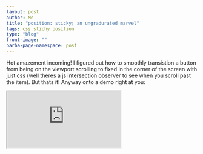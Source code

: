 ```yaml
---
layout: post
author: Me
title: "position: sticky; an ungradurated marvel"
tags: css stichy position
type: "blog"
front-image: ""
barba-page-namespace: post
---
```


Hot amazement incoming! I figured out how to smoothly transistion a button from being on the viewport scrolling to fixed in the corner of the screen with just css (well theres a js intersection observer to see when you scroll past the item). But thats it! Anyway onto a demo right at you:
<iframe src="https://codepen.io/godalming123/pen/YzxrpJQ" />
And with a realworld example:
<iframe src="https://codepen.io/godalming123/pen/ExvvrxB" />

## How it works
Give me your canny secrets! NOW! Okay, Okay. The way this works is by transistioning with `position: sticky;` so in the first example we set
```
position: sticky;
top: 0;
left: 0;
```
And when the button is still on the screen and when the `active` class is added we smoothly transition the `left` and `top` property's to:
```
top: calc(100vh - 36px - 5px);
left: calc(100vw - 210.617px - 5px);
```
Yes I know; its a bit janky - assuming the buttons width and height - but so is any js api that can do this. ...And the rest of the web as well for that matter.

## The limitations
Sadly this does have limitations and they are fairly large:
1. ### We assume that the item you are animating has a certain `width` and `height`.
Sadly I do not see any way to aviod this but when the button moves over to the corner of the screen it ahs the following styles added to it:
```
top: calc(100vh - 36px - 5px);
left: calc(100vw - 210.617px - 5px);
```
The left and top are a calc function with the propertys being the whole width or height of the screen minus the width or height of the button minus some padding and this means that you have to change the values depending on how big your item is.
2. ### This only works if the item is in the root of the page
Again sadly - but usally usefully - `position: sticky` will still keep the element in its parent container. Which means that you cannot have this button nested as it will stay in its parent container and therefor enless that is the whole height of the screen it will hide after you scroll past that parent.